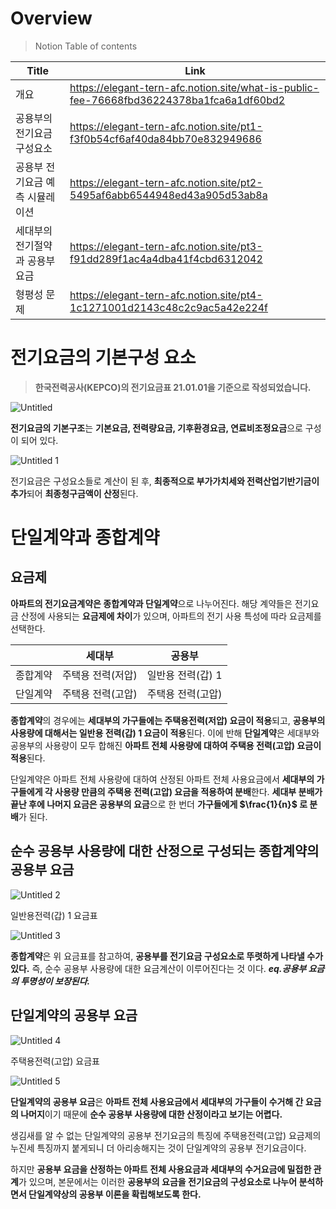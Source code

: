 # Overview

> Notion Table of contents

| Title                           | Link                                                                                     |
| ------------------------------- | ---------------------------------------------------------------------------------------- |
| 개요                            | https://elegant-tern-afc.notion.site/what-is-public-fee-76668fbd36224378ba1fca6a1df60bd2 |
| 공용부의 전기요금 구성요소      | https://elegant-tern-afc.notion.site/pt1-f3f0b54cf6af40da84bb70e832949686                |
| 공용부 전기요금 예측 시뮬레이션 | https://elegant-tern-afc.notion.site/pt2-5495af6abb6544948ed43a905d53ab8a                |
| 세대부의 전기절약과 공용부 요금 | https://elegant-tern-afc.notion.site/pt3-f91dd289f1ac4a4dba41f4cbd6312042                |
| 형평성 문제                     | https://elegant-tern-afc.notion.site/pt4-1c1271001d2143c48c2c9ac5a42e224f                |

# 전기요금의 기본구성 요소

> **한국전력공사(KEPCO)의 전기요금표 21.01.01을 기준으로 작성되었습니다.**

![Untitled](https://user-images.githubusercontent.com/52296323/162350260-657d6301-ea44-4339-990e-93a4d03760e0.png)

**전기요금의 기본구조**는 **기본요금, 전력량요금, 기후환경요금, 연료비조정요금**으로 구성이 되어 있다.

![Untitled 1](https://user-images.githubusercontent.com/52296323/162350266-9ee3b240-071f-458c-9f3a-4231e6d1e2ec.png)

전기요금은 구성요소들로 계산이 된 후, **최종적으로 부가가치세와 전력산업기반기금이 추가**되어 **최종청구금액이 산정**된다.

# 단일계약과 종합계약

## 요금제

**아파트의 전기요금계약은 종합계약과 단일계약**으로 나누어진다. 해당 계약들은 전기요금 산정에 사용되는 **요금제에 차이**가 있으며, 아파트의 전기 사용 특성에 따라 요금제를 선택한다.

|          | 세대부            | 공용부            |
| -------- | ----------------- | ----------------- |
| 종합계약 | 주택용 전력(저압) | 일반용 전력(갑) 1 |
| 단일계약 | 주택용 전력(고압) | 주택용 전력(고압) |

**종합계약**의 경우에는 **세대부의 가구들에는 주택용전력(저압) 요금이 적용**되고, **공용부의 사용량에 대해서는 일반용 전력(갑) 1 요금이 적용**된다. 이에 반해 **단일계약**은 세대부와 공용부의 사용량이 모두 합해진 **아파트 전체 사용량에 대하여 주택용 전력(고압) 요금이 적용**된다.

단일계약은 아파트 전체 사용량에 대하여 산정된 아파트 전체 사용요금에서 **세대부의 가구들에게 각 사용량 만큼의 주택용 전력(고압) 요금을 적용하여 분배**한다. **세대부 분배가 끝난 후에 나머지 요금은 공용부의 요금**으로 한 번더 **가구들에게 $\frac{1}{n}$ 로 분배**가 된다.

## 순수 공용부 사용량에 대한 산정으로 구성되는 종합계약의 공용부 요금

![Untitled 2](https://user-images.githubusercontent.com/52296323/162350275-d3418d95-140a-4b7b-aff4-43b3ae992630.png)

일반용전력(갑) 1 요금표

![Untitled 3](https://user-images.githubusercontent.com/52296323/162350281-57bf3f42-4336-49fe-82c7-b1f10e4fad02.png)

**종합계약**은 위 요금표를 참고하여, **공용부를 전기요금 구성요소로 뚜렷하게 나타낼 수가 있다.** 즉, 순수 공용부 사용량에 대한 요금계산이 이루어진다는 것 이다. **_eq.공용부 요금의 투명성이 보장된다._**

## 단일계약의 공용부 요금

![Untitled 4](https://user-images.githubusercontent.com/52296323/162350288-5e717104-4031-44ca-9ce9-c87ec076846f.png)

주택용전력(고압) 요금표

![Untitled 5](https://user-images.githubusercontent.com/52296323/162350294-6a9fccfa-19ad-441d-bf55-d2a8bdf0e5d4.png)

**단일계약의 공용부 요금**은 **아파트 전체 사용요금에서 세대부의 가구들이 수거해 간 요금의 나머지**이기 때문에 **순수 공용부 사용량에 대한 산정이라고 보기는 어렵다.**

생김새를 알 수 없는 단일계약의 공용부 전기요금의 특징에 주택용전력(고압) 요금제의 누진세 특징까지 붙게되니 더 아리송해지는 것이 단일계약의 공용부 전기요금이다.

하지만 **공용부 요금을 산정하는 아파트 전체 사용요금과 세대부의 수거요금에 밀접한 관계**가 있으며, 본문에서는 이러한 **공용부의 요금을 전기요금의 구성요소로 나누어 분석하면서 단일계약상의 공용부 이론을 확립해보도록 한다.**
